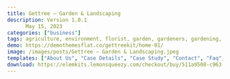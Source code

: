 ```yaml
---
title: Gettree – Garden & Landscaping
description: Version 1.0.1
      May 15, 2023
categories: ["business"]
tags: agriculture, environment, florist, garden, gardeners, gardening, green, landscaper, landscaping, lawn services, plants, wordpress template
demo: https://demothemesflat.co/gettreekit/home-01/
image: /images/posts/Gettree – Garden & Landscaping.jpeg
templates: ["About Us", "Case Details", "Case Study", "Contact", "Faq", "Footer", "Gettree Form Footer", "Gettree Message Form Touch", "Gettree Subscribe Form", "Gettree Tab Faq Box 01", "Gettree Tab Testimonials Box 01", "Gettree Tab Testimonials Box Style 2 01", "Global", "Header Style 01", "Header Style 2", "Home", "News", "Services", "Shop", "Team"]
download: https://elemkits.lemonsqueezy.com/checkout/buy/511a9508-c963-4a56-8528-e5ec28f6f67f
---
```

